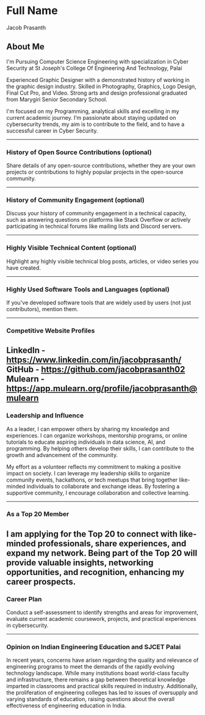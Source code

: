 # Full Name
Jacob Prasanth
## About Me
I'm Pursuing Computer Science Engineering with specialization in Cyber Security at St Joseph's College Of Engineering And Technology, Palai

Experienced Graphic Designer with a demonstrated history of working in the graphic design industry. Skilled in Photography, Graphics, Logo Design, Final Cut Pro, and Video. Strong arts and design professional graduated from Marygiri Senior Secondary School.

I'm focused on my Programming, analytical skills and excelling in my current academic journey. I’m passionate about staying updated on cybersecurity trends, my aim is to contribute to the field, and to have a successful career in Cyber Security.

---

### History of Open Source Contributions (optional)

Share details of any open-source contributions, whether they are your own projects or contributions to highly popular projects in the open-source community.

---

### History of Community Engagement (optional)

Discuss your history of community engagement in a technical capacity, such as answering questions on platforms like Stack Overflow or actively participating in technical forums like mailing lists and Discord servers.

---

### Highly Visible Technical Content (optional)

Highlight any highly visible technical blog posts, articles, or video series you have created.

---

### Highly Used Software Tools and Languages (optional)

If you've developed software tools that are widely used by users (not just contributors), mention them.

---

### Competitive Website Profiles
LinkedIn - https://www.linkedin.com/in/jacobprasanth/
GitHub - https://github.com/jacobprasanth02
Mulearn - https://app.mulearn.org/profile/jacobprasanth@mulearn
---

### Leadership and Influence

As a leader, I can empower others by sharing my knowledge and experiences. I can organize workshops, mentorship programs, or online tutorials to educate aspiring
individuals in data science, AI, and programming. By helping others develop their skills, I 
can contribute to the growth and advancement of the community.

My effort as a volunteer reflects my commitment to making a positive impact on society. I can leverage my leadership skills to organize community events, hackathons, or tech meetups that bring together like-minded individuals to collaborate and exchange ideas. By fostering a supportive community, I encourage collaboration and collective learning.

---

### As a Top 20 Member


I am applying for the Top 20 to connect with like-minded professionals, share experiences, and expand my network. Being part of the Top 20 will provide valuable insights, networking opportunities, and recognition, enhancing my career prospects.
---

### Career Plan


Conduct a self-assessment to identify strengths and areas for improvement,
evaluate current academic coursework, projects, and practical experiences in cybersecurity.

---

### Opinion on Indian Engineering Education and SJCET Palai

In recent years, concerns have arisen regarding the quality and relevance of engineering programs to meet the demands of the rapidly evolving technology landscape. While many institutions boast world-class faculty and infrastructure, there remains a gap between theoretical knowledge imparted in classrooms and practical skills required in industry. Additionally, the proliferation of engineering colleges has led to issues of oversupply and varying standards of education, raising questions about the overall effectiveness of engineering education in India.

